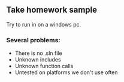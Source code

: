 ## Take homework sample

Try to run in on a windows pc.


### Several problems:

* There is no .sln file
* Unknown includes
* Unknown function calls
* Untested on platforms we don't use often

